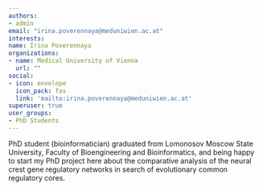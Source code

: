 ```yaml
---
authors:
- admin
email: "irina.poverennaya@meduniwien.ac.at"
interests:
name: Irina Poverennaya
organizations:
- name: Medical University of Vienna
  url: ""
social:
- icon: envelope
  icon_pack: fas
  link: 'mailto:irina.poverennaya@meduniwien.ac.at'
superuser: true
user_groups:
- PhD Students
---
```


PhD student (bioinformatician) graduated from Lomonosov Moscow State University, Faculty of Bioengineering and Bioinformatics, and being happy to start my PhD project here about the comparative analysis of the neural crest gene regulatory networks in search of evolutionary common regulatory cores. 